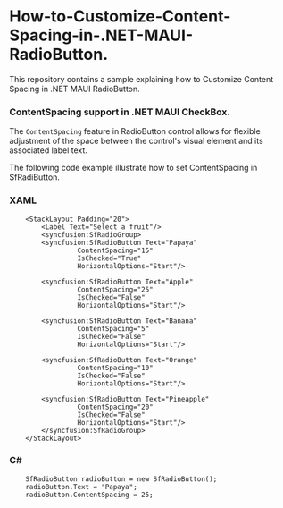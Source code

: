 # How-to-Customize-Content-Spacing-in-.NET-MAUI-RadioButton.
This repository contains a sample explaining how to Customize Content Spacing in .NET MAUI RadioButton.

### ContentSpacing support in .NET MAUI CheckBox.

The `ContentSpacing` feature in RadioButton control allows for flexible adjustment of the space between the control's visual element and its associated label text.

The following code example illustrate how to set ContentSpacing in SfRadiButton.

### XAML

```
    <StackLayout Padding="20">
        <Label Text="Select a fruit"/>
        <syncfusion:SfRadioGroup>
        <syncfusion:SfRadioButton Text="Papaya" 
                 ContentSpacing="15" 
                 IsChecked="True" 
                 HorizontalOptions="Start"/>

        <syncfusion:SfRadioButton Text="Apple"
                 ContentSpacing="25" 
                 IsChecked="False" 
                 HorizontalOptions="Start"/>

        <syncfusion:SfRadioButton Text="Banana"
                 ContentSpacing="5" 
                 IsChecked="False" 
                 HorizontalOptions="Start"/>

        <syncfusion:SfRadioButton Text="Orange"
                 ContentSpacing="10" 
                 IsChecked="False" 
                 HorizontalOptions="Start"/>

        <syncfusion:SfRadioButton Text="Pineapple"
                 ContentSpacing="20" 
                 IsChecked="False" 
                 HorizontalOptions="Start"/>
        </syncfusion:SfRadioGroup>
    </StackLayout>

```

### C#

```
    SfRadioButton radioButton = new SfRadioButton();
    radioButton.Text = "Papaya";
    radioButton.ContentSpacing = 25;

```